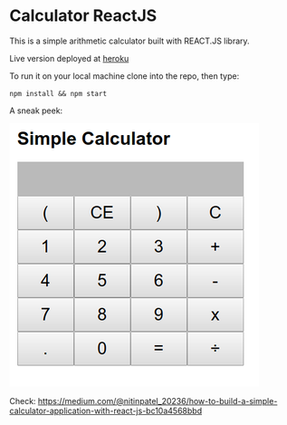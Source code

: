 # Calculator ReactJS

This is a simple arithmetic calculator built with REACT.JS library. 

Live version deployed at [heroku](https://calculator-n.herokuapp.com/)

To run it on your local machine clone into the repo, then type: 

    npm install && npm start
    
    
A sneak peek: 

![alt react-calculator-simple](Screenshot.png)

Check: https://medium.com/@nitinpatel_20236/how-to-build-a-simple-calculator-application-with-react-js-bc10a4568bbd




